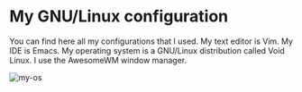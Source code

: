 # My GNU/Linux configuration
You can find here all my configurations that I used.
My text editor is Vim. My IDE is Emacs. My operating system is a GNU/Linux distribution called Void Linux. I use the AwesomeWM window manager.

![my-os]

[my-os]: https://github.com/gquittet/myworld/blob/master/Pictures/ArchLinux/my-os.png
